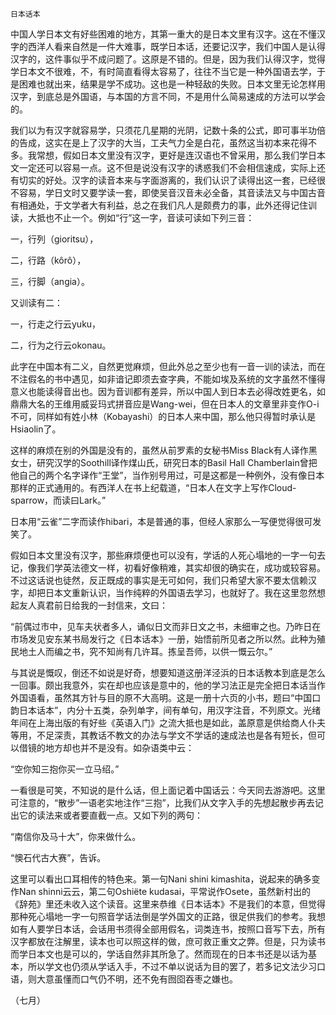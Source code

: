     日本话本 

   中国人学日本文有好些困难的地方，其第一重大的是日本文里有汉字。这在不懂汉字的西洋人看来自然是一件大难事，既学日本话，还要记汉字，我们中国人是认得汉字的，这件事似乎不成问题了。这原是不错的。但是，因为我们认得汉字，觉得学日本文不很难，不，有时简直看得太容易了，往往不当它是一种外国语去学，于是困难也就出来，结果是学不成功。这也是一种轻敌的失败。日本文里无论怎样用汉字，到底总是外国语，与本国的方言不同，不是用什么简易速成的方法可以学会的。

   我们以为有汉字就容易学，只须花几星期的光阴，记数十条的公式，即可事半功倍的告成，这实在是上了汉字的大当，工夫气力全是白花，虽然这当初本来花得不多。我常想，假如日本文里没有汉字，更好是连汉语也不曾采用，那么我们学日本文一定还可以容易一点。这不但是说没有汉字的诱惑我们不会相信速成，实际上还有切实的好处。汉字的读音本来与字面游离的，我们认识了读得出这一套，已经很不容易，学日文时又要学读一套，即使吴音汉音未必全备，其音读法又与中国古音有相通处，于文学者大有利益，总之在我们凡人是颇费力的事，此外还得记住训读，大抵也不止一个。例如“行”这一字，音读可读如下列三音：

   一，行列（gioritsu），

   二，行路（kôrô），

   三，行脚（angia）。

   又训读有二：

   一，行走之行云yuku，

   二，行为之行云okonau。

   此字在中国本有二义，自然更觉麻烦，但此外总之至少也有一音一训的读法，而在不注假名的书中遇见，如非谙记即须去查字典，不能如埃及系统的文字虽然不懂得意义也能读得音出也。因为音训都有差异，所以中国人到日本去必得改姓更名，如鼎鼎大名的王维用威妥玛式拼音应是Wang-wei，但在日本人的文章里非变作O-i不可，同样如有姓小林（Kobayashi）的日本人来中国，那么他只得暂时承认是Hsiaolin了。

   这样的麻烦在别的外国是没有的，虽然从前罗素的女秘书Miss Black有人译作黑女士，研究汉学的Soothill译作煤山氏，研究日本的Basil Hall Chamberlain曾把他自己的两个名字译作“王堂”，当作别号用过，可是这都是一种例外，没有像日本那样的正式通用的。有西洋人在书上纪载道，“日本人在文字上写作Cloud-sparrow，而读曰Lark。”

   日本用“云雀”二字而读作hibari，本是普通的事，但经人家那么一写便觉得很可发笑了。

   假如日本文里没有汉字，那些麻烦便也可以没有，学话的人死心塌地的一字一句去记，像我们学英法德文一样，初看好像稍难，其实却很的确实在，成功或较容易。不过这话说也徒然，反正既成的事实是无可如何，我们只希望大家不要太信赖汉字，却把日本文重新认识，当作纯粹的外国语去学习，也就好了。我在这里忽然想起友人真君前日给我的一封信来，文曰：

   “前偶过市中，见车夫状者多人，诵似日文而非日文之书，未细审之也。乃昨日在市场发见安东某书局发行之《日本话本》一册，始悟前所见者之所以然。此种为殖民地土人而编之书，究不知尚有几许耳。拣呈吾师，以供一慨云尔。”

   与其说是慨叹，倒还不如说是好奇，想要知道这册洋泾浜的日本话教本到底是怎么一回事。颇出我意外，实在却也应该是意中的，他的学习法正是完全把日本话当作外国语看，虽然其方针与目的原不大高明。这是一册十六页的小书，题曰“中国口韵日本话本”，内分十五类，杂列单字，间有单句，用汉字注音，不列原文。光绪年间在上海出版的有好些《英语入门》之流大抵也是如此，盖原意是供给商人仆夫等用，不足深责，其教话不教文的办法与学文不学话的速成法也是各有短长，但可以借镜的地方却也并不是没有。如杂语类中云：

   “空你知三抱你买一立马绍。”

   一看很是可笑，不知说的是什么话，但上面记着中国话云：今天同去游游吧。这里可注意的，“散步”一语老实地注作“三抱”，比我们从文字入手的先想起散步再去记出它的读法来或者要直截一点。又如下列的两句：

   “南信你及马十大”，你来做什么。

   “懊石代古大赛”，告诉。

   这里可以看出口耳相传的特色来。第一句Nani shini kimashita，说起来的确多变作Nan shinni云云，第二句Oshiëte kudasai，平常说作Osete，虽然新村出的《辞苑》里还未收入这个读音。这里来恭维《日本话本》不是我们的本意，但觉得那种死心塌地一字一句照音学话法倒是学外国文的正路，很足供我们的参考。我想如有人要学日本话，会话用书须得全部用假名，词类连书，按照口音写下去，所有汉字都放在注解里，读本也可以照这样的做，庶可救正重文之弊。但是，只为读书而学日本文也是可以的，学话自然非其所急了。然而现在的日本书还是以话为基本，所以学文也仍须从学话入手，不过不单以说话为目的罢了，若多记文法少习口语，则大意虽懂而口气仍不明，还不免有囫囵吞枣之嫌也。

   （七月）

